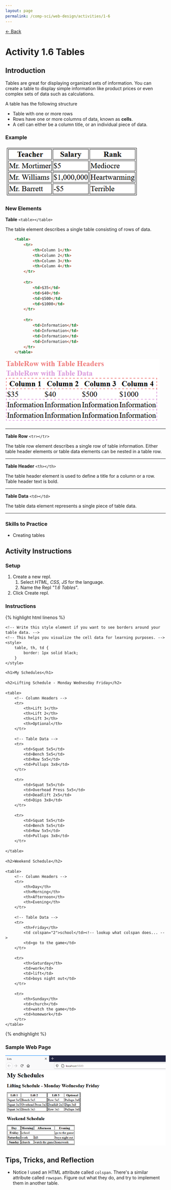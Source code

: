 ```yaml
---
layout: page
permalink: /comp-sci/web-design/activities/1-6
---
```


[← Back](../)

# Activity 1.6 Tables

## Introduction

Tables are great for displaying organized sets of information. You can create a table to display simple information like product prices or even complex sets of data such as calculations.

A table has the following structure

- Table with one or more rows
- Rows have one or more columns of data, known as **cells**.
- A cell can either be a column title, or an individual piece of data.

### Example

![Table Sample](/assets/img/activities/web-design/table-example.png)

### New Elements

**Table** `<table></table>`

The table element describes a single table consisting of rows of data.

```html
    <table>
        <tr>
            <th>Column 1</th>
            <th>Column 2</th>
            <th>Column 3</th>
            <th>Column 4</th>
        </tr>

        <tr>
            <td>$35</td>
            <td>$40</td>
            <td>$500</td>
            <td>$1000</td>
        </tr>

        <tr>
            <td>Information</td>
            <td>Information</td>
            <td>Information</td>
            <td>Information</td>
        </tr>
    </table>
```

![Table Sample](/assets/img/activities/web-design/table-annotation.png)

----

**Table Row** `<tr></tr>`

The table row element describes a single row of table information. Either table header elements or table data elements can be nested in a table row.

----

**Table Header** `<th></th>`

The table header element is used to define a title for a column or a row. Table header text is bold.

----

**Table Data** `<td></td>`

The table data element represents a single piece of table data.

----

### Skills to Practice

- Creating tables

## Activity Instructions

### Setup

1. Create a new repl.
    1. Select *HTML, CSS, JS* for the language.
    2. Name the Repl "*1.6 Tables*".
2. Click Create repl.

### Instructions

{% highlight html linenos %}
<!DOCTYPE html>
<html>
<head>
    <title>Lists</title>

    <!-- Write this style element if you want to see borders around your table data. -->
    <!-- This helps you visualize the cell data for learning purposes. -->
    <style>
        table, th, td {
            border: 1px solid black;
        }
    </style>
</head>
<body>

    <h1>My Schedules</h1>

    <h2>Lifting Schedule - Monday Wednesday Friday</h2>

    <table>
        <!-- Column Headers -->
        <tr>
            <th>Lift 1</th>
            <th>Lift 2</th>
            <th>Lift 3</th>
            <th>Optional</th>
        </tr>

        <!-- Table Data -->
        <tr>
            <td>Squat 5x5</td>
            <td>Bench 5x5</td>
            <td>Row 5x5</td>
            <td>Pullups 3x8</td>
        </tr>

        <tr>
            <td>Squat 5x5</td>
            <td>Overhead Press 5x5</td>
            <td>Deadlift 2x5</td>
            <td>Dips 3x8</td>
        </tr>

        <tr>
            <td>Squat 5x5</td>
            <td>Bench 5x5</td>
            <td>Row 5x5</td>
            <td>Pullups 3x8</td>
        </tr>

    </table>

    <h2>Weekend Schedule</h2>

    <table>
        <!-- Column Headers -->
        <tr>
            <th>Day</th>
            <th>Morning</th>
            <th>Afternoon</th>
            <th>Evening</th>
        </tr>

        <!-- Table Data -->
        <tr>
            <th>Friday</th>
            <td colspan="2">school</td><!-- lookup what colspan does... -->
            <td>go to the game</td>
        </tr>

        <tr>
            <th>Saturday</th>
            <td>work</td>
            <td>lift</td>
            <td>boys night out</td>
        </tr>

        <tr>
            <th>Sunday</th>
            <td>church</td>
            <td>watch the game</td>
            <td>homework</td>
        </tr>
    </table>

</body>
</html>
{% endhighlight %}

### Sample Web Page

![Sample Webpage](/assets/img/activities/web-design/webpage-table-sample.png)

## Tips, Tricks, and Reflection

- Notice I used an HTML attribute called `colspan`. There's a similar attribute called `rowspan`. Figure out what they do, and try to implement them in another table.
